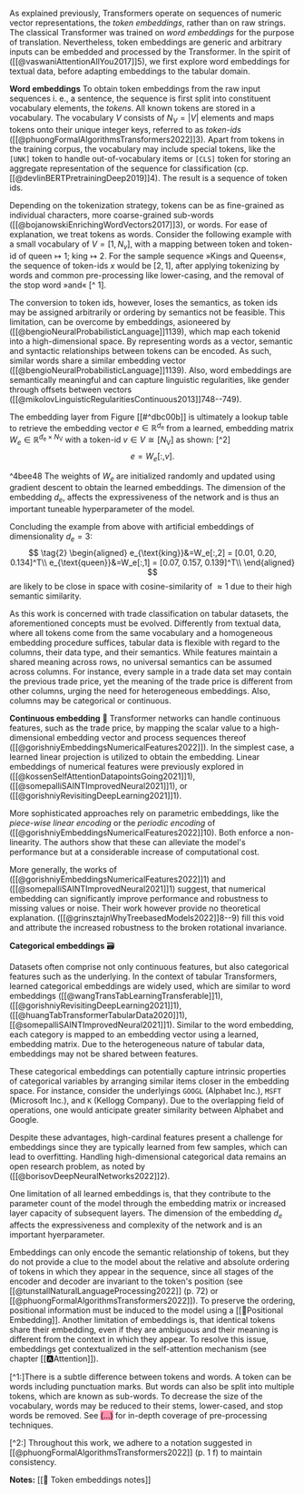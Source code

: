 As explained previously, Transformers operate on sequences of numeric vector representations, the *token embeddings*, rather than on raw strings.  The classical Transformer was trained on *word embeddings* for the purpose of translation. Nevertheless, token embeddings are generic and arbitrary inputs can be embedded and processed by the Transformer.  In the spirit of ([[@vaswaniAttentionAllYou2017]]5), we first explore word embeddings for textual data, before adapting embeddings to the tabular domain.

**Word embeddings**
To obtain token embeddings from the raw input sequences i. e., a sentence, the sequence is first split into constituent vocabulary elements, the *tokens*. All known tokens are stored in a vocabulary. The vocabulary $V$ consists of $N_{V}=|V|$ elements and maps tokens onto their unique integer keys, referred to as *token-ids* ([[@phuongFormalAlgorithmsTransformers2022]]3). Apart from tokens in the training corpus, the vocabulary may include special tokens, like the $\texttt{[UNK]}$ token to handle out-of-vocabulary items or $\texttt{[CLS]}$ token for storing an aggregate representation of the sequence for classification (cp.[[@devlinBERTPretrainingDeep2019]]4). The result is a sequence of token ids.

Depending on the tokenization strategy, tokens can be as fine-grained as individual characters, more coarse-grained sub-words ([[@bojanowskiEnrichingWordVectors2017]]3), or words. For ease of explanation, we treat tokens as words. Consider the following example with a small vocabulary of $V=[1,N_v]$, with a mapping between token and token-id of $\text{queen}\mapsto 1$; $\text{king}\mapsto 2$. For the sample sequence »Kings and Queens«, the sequence of token-ids $x$ would be $[2, 1]$, after applying tokenizing by words and common pre-processing like lower-casing, and the removal of the stop word »and« [^ 1].  

The conversion to token ids, however, loses the semantics, as token ids may be assigned arbitrarily or ordering by semantics not be feasible. This limitation, can be overcome by embeddings, asioneered by ([[@bengioNeuralProbabilisticLanguage]]1139), which map each tokenid into a high-dimensional space. By representing words as a vector, semantic and syntactic relationships between tokens can be encoded. As such, similar words share a similar embedding vector ([[@bengioNeuralProbabilisticLanguage]]1139). Also, word embeddings are semantically meaningful and can capture linguistic regularities, like gender through offsets between vectors ([[@mikolovLinguisticRegularitiesContinuous2013]]748--749). 

The embedding layer from Figure [[#^dbc00b]] is ultimately a lookup table to retrieve the embedding vector $e \in \mathbb{R}^{d_{\mathrm{e}}}$  from a learned, embedding matrix $W_e \in \mathbb{R}^{d_{\mathrm{e}} \times N_{\mathrm{V}}}$ with a token-id $v \in V \cong\left[N_{\mathrm{V}}\right]$ as shown: [^2]
$$
\tag{1}
e=W_e[:, v].
$$

^4bee48
The weights of $W_e$ are initialized randomly and updated using gradient descent to obtain the learned embeddings. The dimension of the embedding $d_e$, affects the expressiveness of the network and is thus an important tuneable hyperparameter of the model. 

Concluding the example from above with artificial embeddings of dimensionality $d_{e}=3$:
$$
\tag{2}
\begin{aligned}
e_{\text{king}}&=W_e[:,2] = [0.01, 0.20, 0.134]^T\\
e_{\text{queen}}&=W_e[:,1] = [0.07, 0.157, 0.139]^T\\
\end{aligned}
$$
are likely to be close in space with cosine-similarity of $\approx 1$ due to their high semantic similarity. 

As this work is concerned with trade classification on tabular datasets, the aforementioned concepts must be evolved. Differently from textual data, where all tokens come from the same vocabulary and a homogeneous embedding procedure suffices, tabular data is flexible with regard to the columns, their data type, and their semantics. While features maintain a shared meaning across rows, no universal semantics can be assumed across columns. For instance, every sample in a trade data set may contain the previous trade price, yet the meaning of the trade price is different from other columns, urging the need for heterogeneous embeddings. Also, columns may be categorical or continuous.

**Continuous embedding** 🔢
Transformer networks can handle continuous features, such as the trade price, by mapping the scalar value to a high-dimensional embedding vector and process sequences thereof ([[@gorishniyEmbeddingsNumericalFeatures2022]]). In the simplest case, a learned linear projection is utilized to obtain the embedding. Linear embeddings of numerical features were previously explored in ([[@kossenSelfAttentionDatapointsGoing2021]]1), ([[@somepalliSAINTImprovedNeural2021]]1), or ([[@gorishniyRevisitingDeepLearning2021]]1).  

More sophisticated approaches rely on parametric embeddings, like the *piece-wise linear encoding* or the *periodic encoding* of ([[@gorishniyEmbeddingsNumericalFeatures2022]]10). Both enforce a non-linearity. The authors show that these can alleviate the model's performance but at a considerable increase of computational cost. 

More generally, the works of ([[@gorishniyEmbeddingsNumericalFeatures2022]]1) and ([[@somepalliSAINTImprovedNeural2021]]1) suggest, that numerical embedding can significantly improve performance and robustness to missing values or noise. Their work however provide no theoretical explanation. ([[@grinsztajnWhyTreebasedModels2022]]8--9) fill this void and attribute the increased robustness to the broken rotational invariance. 

**Categorical embeddings** 🗃️

Datasets often comprise not only continuous features, but also categorical features such as the underlying. In the context of tabular Transformers, learned categorical embeddings are widely used, which are similar to word embeddings ([[@wangTransTabLearningTransferable]]1), ([[@gorishniyRevisitingDeepLearning2021]]1), ([[@huangTabTransformerTabularData2020]]1), [[@somepalliSAINTImprovedNeural2021]]1). Similar to the word embedding, each category is mapped to an embedding vector using a learned, embedding matrix. Due to the heterogeneous nature of tabular data, embeddings may not be shared between features.

These categorical embeddings can potentially capture intrinsic properties of categorical variables by arranging similar items closer in the embedding space.  For instance, consider the underlyings $\mathtt{GOOGL}$ (Alphabet Inc.), $\mathtt{MSFT}$ (Microsoft Inc.), and $\mathtt{K}$ (Kellogg Company). Due to the overlapping field of operations, one would anticipate greater similarity between Alphabet and Google.

Despite these advantages, high-cardinal features present a challenge for embeddings since they are typically learned from few samples, which can lead to overfitting. Handling high-dimensional categorical data remains an open research problem, as noted by ([[@borisovDeepNeuralNetworks2022]]2).

One limitation of all learned embeddings is, that they contribute to the parameter count of the model through the embedding matrix or increased layer capacity of subsequent layers. The dimension of the embedding $d_{e}$ affects the expressiveness and complexity of the network and is an important hyerparameter. 

Embeddings can only encode the semantic relationship of tokens, but they do not provide a clue to the model about the relative and absolute ordering of tokens in which they appear in the sequence, since all stages of the encoder and decoder are invariant to the token's position (see [[@tunstallNaturalLanguageProcessing2022]] (p. 72) or [[@phuongFormalAlgorithmsTransformers2022]]). To preserve the ordering, positional information must be induced to the model using a [[🧵Positional Embedding]]. Another limitation of embeddings is, that identical tokens share their embedding, even if they are ambiguous and their meaning is different from the context in which they appear. To resolve this issue, embeddings get contextualized in the self-attention mechanism (see chapter [[🅰️Attention]]).


[^1:]There is a subtle difference between tokens and words. A token can be words including punctuation marks. But words can also be split into multiple tokens, which are known as sub-words. To decrease the size of the vocabulary, words may be reduced to their stems, lower-cased, and stop words be removed. See <mark style="background: #FF5582A6;">(...)</mark> for in-depth coverage of pre-processing techniques.

[^2:] Throughout this work, we adhere to a notation suggested in [[@phuongFormalAlgorithmsTransformers2022]] (p. 1 f) to maintain consistency.

**Notes:**
[[🛌 Token embeddings notes]]